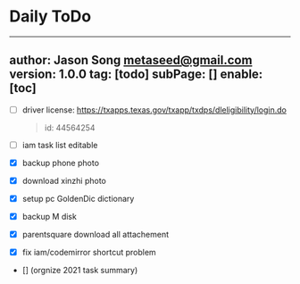 # Daily ToDo
---
author: Jason Song <metaseed@gmail.com>
version: 1.0.0
tag: [todo]
subPage: []
enable: [toc]
---

- [ ] driver license:  https://txapps.texas.gov/txapp/txdps/dleligibility/login.do  
  > id: 44564254
- [ ] iam task list editable
  
- [x] backup phone photo
- [x] download xinzhi photo
- [x] setup pc GoldenDic dictionary
- [x] backup M disk 
- [x] parentsquare download all attachement
- [x] fix iam/codemirror shortcut problem
- [] (orgnize 2021 task summary)